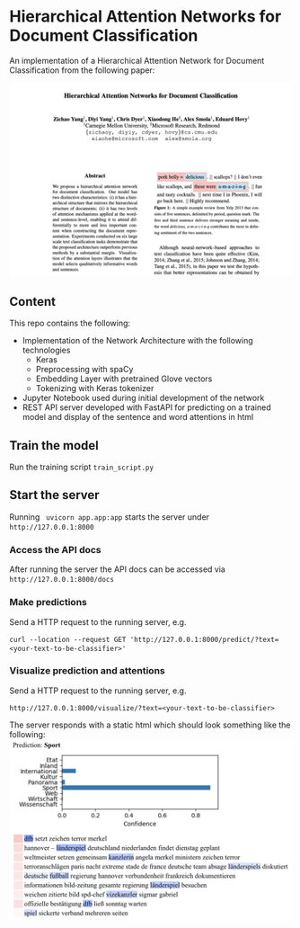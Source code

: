 # Hierarchical Attention Networks for Document Classification

An implementation of a Hierarchical Attention Network for Document Classification from the following paper:

![Paper on Hierarchical Attention Networks for Document Classification](img/paper_screenshot_han_for_doc_class.png)


## Content
This repo contains the following:
- Implementation of the Network Architecture with the following technologies
    - Keras
    - Preprocessing with spaCy
    - Embedding Layer with pretrained Glove vectors
    - Tokenizing with Keras tokenizer
- Jupyter Notebook used during initial development of the network
- REST API server developed with FastAPI for predicting on a trained model and display of the sentence and word attentions in html 

## Train the model
Run the training script `train_script.py`

## Start the server
Running ` uvicorn app.app:app` starts the server under `http://127.0.0.1:8000` 

### Access the API docs
After running the server the API docs can be accessed via `http://127.0.0.1:8000/docs`
 
### Make predictions
Send a HTTP request to the running server, e.g.
```
curl --location --request GET 'http://127.0.0.1:8000/predict/?text=<your-text-to-be-classifier>'
```

### Visualize prediction and attentions
Send a HTTP request to the running server, e.g.
```
http://127.0.0.1:8000/visualize/?text=<your-text-to-be-classifier>
```
The server responds with a static html which should look something like the following:
![Prediction and Attention Visualization Response](img/prediction_and_attention_visualization_response.png)
